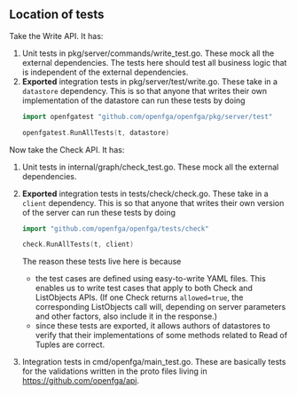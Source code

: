 ## Location of tests

Take the Write API. It has:

1. Unit tests in pkg/server/commands/write_test.go. These mock all the external dependencies. The tests here should test all business logic that is independent of the external dependencies.
2. **Exported** integration tests in pkg/server/test/write.go. These take in a `datastore` dependency. This is so that anyone that writes their own implementation of the datastore can run these tests by doing
    ```go
    import openfgatest "github.com/openfga/openfga/pkg/server/test"
    
    openfgatest.RunAllTests(t, datastore)
    ```
   
Now take the Check API. It has:

1. Unit tests in internal/graph/check_test.go. These mock all the external dependencies.
2. **Exported** integration tests in tests/check/check.go. These take in a `client` dependency. This is so that anyone that writes their own version of the server can run these tests by doing
    ```go
    import "github.com/openfga/openfga/tests/check"
    
    check.RunAllTests(t, client)
    ```

    The reason these tests live here is because 
      - the test cases are defined using easy-to-write YAML files. This enables us to write test cases that apply to both Check and ListObjects APIs. (If one Check returns `allowed=true`, the corresponding ListObjects call will, depending on server parameters and other factors, also include it in the response.)
      - since these tests are exported, it allows authors of datastores to verify that their implementations of some methods related to Read of Tuples are correct.

3. Integration tests in cmd/openfga/main_test.go. These are basically tests for the validations written in the proto files living in https://github.com/openfga/api.
